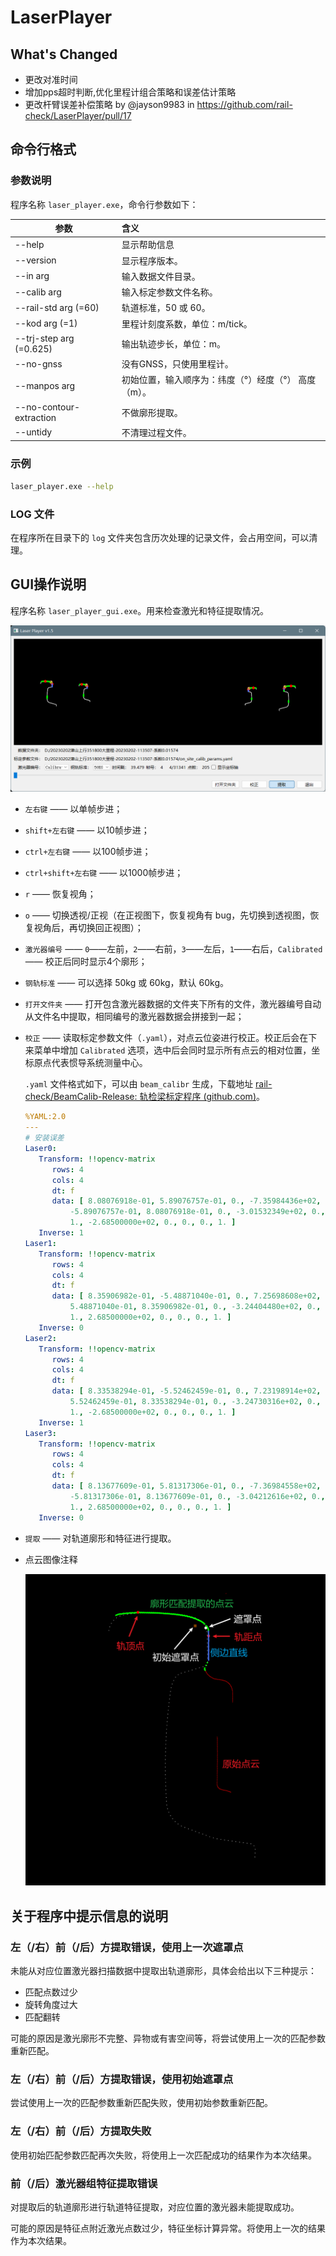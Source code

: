 # LaserPlayer
## What's Changed
* 更改对准时间
* 增加pps超时判断,优化里程计组合策略和误差估计策略
* 更改杆臂误差补偿策略 by @jayson9983 in https://github.com/rail-check/LaserPlayer/pull/17


## 命令行格式

### 参数说明

程序名称 `laser_player.exe`，命令行参数如下：

| 参数                    | 含义                                                 |
| ----------------------- | :--------------------------------------------------- |
| --help                  | 显示帮助信息                                         |
| --version               | 显示程序版本。                                       |
| --in arg                | 输入数据文件目录。                                   |
| --calib arg             | 输入标定参数文件名称。                               |
| --rail-std arg (=60)    | 轨道标准，50 或 60。                                 |
| --kod arg (=1)          | 里程计刻度系数，单位：m/tick。                       |
| --trj-step arg (=0.625) | 输出轨迹步长，单位：m。                              |
| --no-gnss               | 没有GNSS，只使用里程计。                             |
| --manpos arg            | 初始位置，输入顺序为：纬度（°）经度（°） 高度（m）。 |
| --no-contour-extraction | 不做廓形提取。                                       |
| --untidy                | 不清理过程文件。                                     |

### 示例

```bash
laser_player.exe --help
```

### LOG 文件

在程序所在目录下的 `log` 文件夹包含历次处理的记录文件，会占用空间，可以清理。

## GUI操作说明

程序名称 `laser_player_gui.exe`。用来检查激光和特征提取情况。

<img src="./README.assets/image-20230217181923788.png" alt="image-20230217181923788" style="zoom:50%;" />

- `左右键` —— 以单帧步进；

- `shift+左右键` —— 以10帧步进；

- `ctrl+左右键` —— 以100帧步进；

- `ctrl+shift+左右键` —— 以1000帧步进；

- `r` —— 恢复视角；

- `o` —— 切换透视/正视（在正视图下，恢复视角有 bug，先切换到透视图，恢复视角后，再切换回正视图）；

- `激光器编号` —— `0`——左前，`2`——右前，`3`——左后，`1`——右后，`Calibrated`  —— 校正后同时显示4个廓形；

- `钢轨标准` —— 可以选择 50kg 或 60kg，默认 60kg。

- `打开文件夹` —— 打开包含激光器数据的文件夹下所有的文件，激光器编号自动从文件名中提取，相同编号的激光器数据会拼接到一起；

- `校正` —— 读取标定参数文件（`.yaml`），对点云位姿进行校正。校正后会在下来菜单中增加 `Calibrated` 选项，选中后会同时显示所有点云的相对位置，坐标原点代表惯导系统测量中心。

  `.yaml` 文件格式如下，可以由 `beam_calibr` 生成，下载地址 [rail-check/BeamCalib-Release: 轨检梁标定程序 (github.com)](https://github.com/rail-check/BeamCalib-Release)。

  ```yaml
  %YAML:2.0
  ---
  # 安装误差
  Laser0:
     Transform: !!opencv-matrix
        rows: 4
        cols: 4
        dt: f
        data: [ 8.08076918e-01, 5.89076757e-01, 0., -7.35984436e+02,
            -5.89076757e-01, 8.08076918e-01, 0., -3.01532349e+02, 0., 0.,
            1., -2.68500000e+02, 0., 0., 0., 1. ]
     Inverse: 1
  Laser1:
     Transform: !!opencv-matrix
        rows: 4
        cols: 4
        dt: f
        data: [ 8.35906982e-01, -5.48871040e-01, 0., 7.25698608e+02,
            5.48871040e-01, 8.35906982e-01, 0., -3.24404480e+02, 0., 0.,
            1., 2.68500000e+02, 0., 0., 0., 1. ]
     Inverse: 0
  Laser2:
     Transform: !!opencv-matrix
        rows: 4
        cols: 4
        dt: f
        data: [ 8.33538294e-01, -5.52462459e-01, 0., 7.23198914e+02,
            5.52462459e-01, 8.33538294e-01, 0., -3.24730316e+02, 0., 0.,
            1., -2.68500000e+02, 0., 0., 0., 1. ]
     Inverse: 1
  Laser3:
     Transform: !!opencv-matrix
        rows: 4
        cols: 4
        dt: f
        data: [ 8.13677609e-01, 5.81317306e-01, 0., -7.36984558e+02,
            -5.81317306e-01, 8.13677609e-01, 0., -3.04212616e+02, 0., 0.,
            1., 2.68500000e+02, 0., 0., 0., 1. ]
     Inverse: 0
  ```

- `提取` —— 对轨道廓形和特征进行提取。

- 点云图像注释

  <img src="./README.assets/image-20230216221543510.png" alt="image-20230216221543510" style="zoom: 50%;" />

## 关于程序中提示信息的说明

### 左（/右）前（/后）方提取错误，使用上一次遮罩点

未能从对应位置激光器扫描数据中提取出轨道廓形，具体会给出以下三种提示：

- 匹配点数过少
- 旋转角度过大
- 匹配翻转

可能的原因是激光廓形不完整、异物或有害空间等，将尝试使用上一次的匹配参数重新匹配。

### 左（/右）前（/后）方提取错误，使用初始遮罩点

尝试使用上一次的匹配参数重新匹配失败，使用初始参数重新匹配。

### 左（/右）前（/后）方提取失败

使用初始匹配参数匹配再次失败，将使用上一次匹配成功的结果作为本次结果。

### 前（/后）激光器组特征提取错误

对提取后的轨道廓形进行轨道特征提取，对应位置的激光器未能提取成功。

可能的原因是特征点附近激光点数过少，特征坐标计算异常。将使用上一次的结果作为本次结果。
